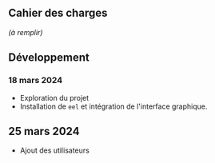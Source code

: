 ## Cahier des charges
*(à remplir)*

## Développement
### 18 mars 2024
- Exploration du projet
- Installation de `eel` et intégration de l'interface graphique.	

## 25 mars 2024
- Ajout des utilisateurs